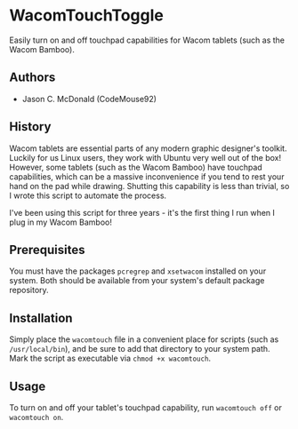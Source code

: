 # WacomTouchToggle

Easily turn on and off touchpad capabilities for Wacom tablets (such as the Wacom Bamboo).

## Authors

- Jason C. McDonald (CodeMouse92)

## History

Wacom tablets are essential parts of any modern graphic designer's toolkit. Luckily for us
Linux users, they work with Ubuntu very well out of the box! However, some tablets
(such as the Wacom Bamboo) have touchpad capabilities, which can be a massive inconvenience
if you tend to rest your hand on the pad while drawing. Shutting this capability is less than
trivial, so I wrote this script to automate the process.

I've been using this script for three years - it's the first thing I run when I plug in
my Wacom Bamboo!

## Prerequisites

You must have the packages `pcregrep` and `xsetwacom` installed on your system. Both should
be available from your system's default package repository.

## Installation

Simply place the `wacomtouch` file in a convenient place for scripts (such as `/usr/local/bin`), and
be sure to add that directory to your system path. Mark the script as executable via `chmod +x wacomtouch`.

## Usage

To turn on and off your tablet's touchpad capability, run `wacomtouch off` or `wacomtouch on`.
